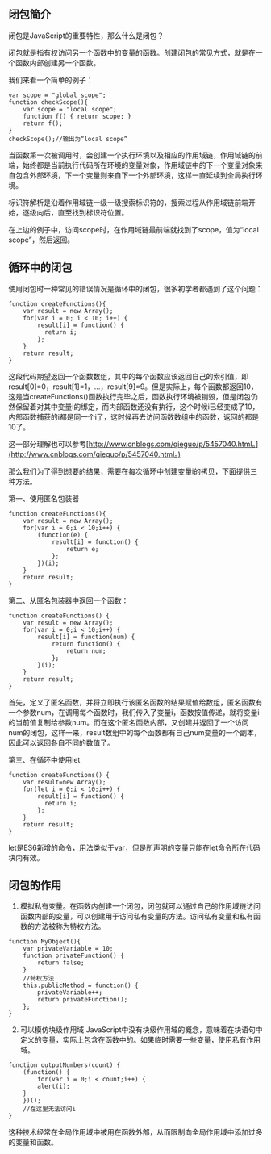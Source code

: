 ## 闭包简介
闭包是JavaScript的重要特性，那么什么是闭包？

闭包就是指有权访问另一个函数中的变量的函数。创建闭包的常见方式，就是在一个函数内部创建另一个函数。

我们来看一个简单的例子：
```
var scope = "global scope";
function checkScope(){
    var scope = "local scope";
    function f() { return scope; }
    return f();
}
checkScope();//输出为“local scope”
```
当函数第一次被调用时，会创建一个执行环境以及相应的作用域链，作用域链的前端，始终都是当前执行代码所在环境的变量对象，作用域链中的下一个变量对象来自包含外部环境，下一个变量则来自下一个外部环境，这样一直延续到全局执行环境。

标识符解析是沿着作用域链一级一级搜索标识符的，搜索过程从作用域链前端开始，逐级向后，直至找到标识符位置。

在上边的例子中，访问scope时，在作用域链最前端就找到了scope，值为“local scope”，然后返回。

## 循环中的闭包
使用闭包时一种常见的错误情况是循环中的闭包，很多初学者都遇到了这个问题：
```
function createFunctions(){
    var result = new Array();
    for(var i = 0; i < 10; i++) {
        result[i] = function() {
          return i;  
        };
    }
    return result;
}
```
这段代码期望返回一个函数数组，其中的每个函数应该返回自己的索引值，即result[0]=0，result[1]=1，...，result[9]=9。但是实际上，每个函数都返回10，这是当createFunctions()函数执行完毕之后，函数执行环境被销毁，但是闭包仍然保留着对其中变量i的绑定，而内部函数还没有执行，这个时候i已经变成了10，内部函数捕获的i都是同一个i了，这时候再去访问函数数组中的函数，返回的都是10了。

这一部分理解也可以参考[http://www.cnblogs.com/qieguo/p/5457040.html。](http://www.cnblogs.com/qieguo/p/5457040.html。)

那么我们为了得到想要的结果，需要在每次循环中创建变量i的拷贝，下面提供三种方法。

第一、使用匿名包装器

```
function createFunctions(){
    var result = new Array();
    for(var i = 0;i < 10;i++) {
        (function(e) {
            result[i] = function() {
                return e;  
            };
        })(i);
    }
    return result;
}
```
第二、从匿名包装器中返回一个函数：
```
function createFunctions() {
    var result = new Array();
    for(var i = 0;i < 10;i++) {
        result[i] = function(num) {
            return function() {
                return num;
            };
        }(i);
    }
    return result;
}
```
首先，定义了匿名函数，并将立即执行该匿名函数的结果赋值给数组，匿名函数有一个参数num，在调用每个函数时，我们传入了变量i，函数按值传递，就将变量i的当前值复制给参数num。而在这个匿名函数内部，又创建并返回了一个访问num的闭包，这样一来，result数组中的每个函数都有自己num变量的一个副本，因此可以返回各自不同的数值了。

第三、在循环中使用let

```
function createFunctions() {
    var result=new Array();
    for(let i = 0;i < 10;i++) {
        result[i] = function() {
          return i;  
        };
    }
    return result;
}
```
let是ES6新增的命令，用法类似于var，但是所声明的变量只能在let命令所在代码块内有效。

## 闭包的作用
1. 模拟私有变量。在函数内创建一个闭包，闭包就可以通过自己的作用域链访问函数内部的变量，可以创建用于访问私有变量的方法。访问私有变量和私有函数的方法被称为特权方法。

```
function MyObject(){
    var privateVariable = 10;
    function privateFunction() {
        return false;
    }
    //特权方法
    this.publicMethod = function() {
        privateVariable++;
        return privateFunction();
    };
}
```
2. 可以模仿块级作用域
JavaScript中没有块级作用域的概念，意味着在块语句中定义的变量，实际上包含在函数中的。如果临时需要一些变量，使用私有作用域。
```
function outputNumbers(count) {
    (function() {
        for(var i = 0;i < count;i++) {
        alert(i);
    }
    })();
    //在这里无法访问i
}
```
这种技术经常在全局作用域中被用在函数外部，从而限制向全局作用域中添加过多的变量和函数。


